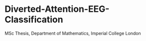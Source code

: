 # Diverted-Attention-EEG-Classification
MSc Thesis, Department of Mathematics, Imperial College London
